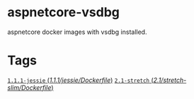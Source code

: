 # aspnetcore-vsdbg
aspnetcore docker images with vsdbg installed.

# Tags
[`1.1.1-jessie` (*1.1.1/jessie/Dockerfile*)](https://github.com/jamiegs/aspnetcore-vsdbg/blob/master/1.1.1/jessie/Dockerfile)
[`2.1-stretch` (*2.1/stretch-slim/Dockerfile*)](https://github.com/jamiegs/aspnetcore-vsdbg/blob/master/2.1/stretch-slim/Dockerfile)
